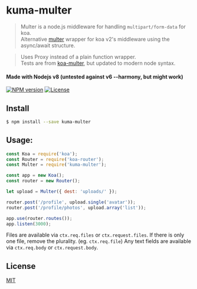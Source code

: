 # kuma-multer

> Multer is a node.js middleware for handling `multipart/form-data` for koa.\
> Alternative [multer] wrapper for koa v2's middleware using the async/await structure.

> Uses Proxy instead of a plain function wrapper.\
> Tests are from [koa-multer][koa-multer], but updated to modern node syntax.

#### Made with Nodejs v8 (untested against v6 --harmony, but might work)

[![NPM version][npm-img]][npm-url]
[![License][license-img]][license-url]


## Install

```sh
$ npm install --save kuma-multer
```

## Usage:

```js
const Koa = require('koa');
const Router = require('koa-router');
const Multer = require('kuma-multer');

const app = new Koa();
const router = new Router();

let upload = Multer({ dest: 'uploads/' });

router.post('/profile', upload.single('avatar'));
router.post('/profile/photos', upload.array('list'));

app.use(router.routes());
app.listen(3000);
```
Files are available via `ctx.req.files` or `ctx.request.files`.
If there is only one file, remove the plurality. (eg. `ctx.req.file`)
Any text fields are available via `ctx.req.body` or `ctx.request.body`.

## License

  [MIT](LICENSE)


[npm-img]: https://img.shields.io/npm/v/kuma-multer.svg?style=flat-square
[npm-url]: https://npmjs.org/package/kuma-multer
[license-img]: https://img.shields.io/badge/license-MIT-green.svg?style=flat-square
[license-url]: LICENSE
[multer]: https://github.com/expressjs/multer
[koa-multer]: https://github.com/koajs/multer
